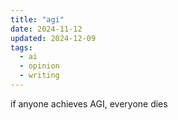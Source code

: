 ```yaml
---
title: "agi"
date: 2024-11-12
updated: 2024-12-09
tags:
  - ai
  - opinion
  - writing
---
```


if anyone achieves AGI, everyone dies
